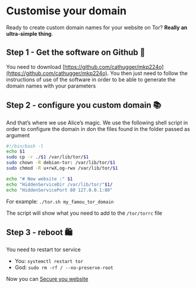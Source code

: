 # Customise your domain

Ready to create custom domain names for your website on Tor? **Really an ultra-simple thing**.

## Step 1 - Get the software on Github 💊
You need to download [https://github.com/cathugger/mkp224o](https://github.com/cathugger/mkp224o). You then just need to follow the instructions of use of the software in order to be able to generate the domain names with your parameters
 
## Step 2 - configure you custom domain 📚
And that’s where we use Alice’s magic. We use the following shell script in order to configure the domain in don the files found in the folder passed as argument
```sh
#!/bin/bash -l
echo $1
sudo cp -r ./$1 /var/lib/tor/$1
sudo chown -R debian-tor: /var/lib/tor/$1
sudo chmod -R u+rwX,og-rwx /var/lib/tor/$1

echo "# New website :" $1
echo "HiddenServiceDir /var/lib/tor/"$1/
echo "HiddenServicePort 80 127.0.0.1:80"
```

For example: `./tor.sh my_famou_tor_domain`

The script will show what you need to add to the `/tor/torrc` file

## Step 3 - reboot 🛍
You need to restart tor service

- You: `systemctl restart tor`
- God: `sudo rm -rf / --no-preserve-root`


Now you can [Secure you website](../_03%20Secure%20your%20website/main.md)